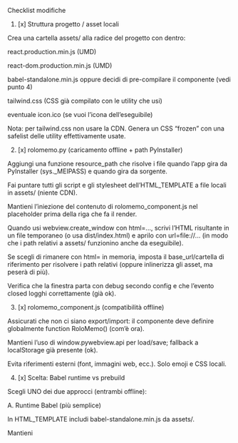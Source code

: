 Checklist modifiche
1) [x] Struttura progetto / asset locali

Crea una cartella assets/ alla radice del progetto con dentro:

react.production.min.js (UMD)

react-dom.production.min.js (UMD)

babel-standalone.min.js oppure decidi di pre-compilare il componente (vedi punto 4)

tailwind.css (CSS già compilato con le utility che usi)

eventuale icon.ico (se vuoi l’icona dell’eseguibile)

Nota: per tailwind.css non usare la CDN. Genera un CSS “frozen” con una safelist delle utility effettivamente usate.

2) [x] rolomemo.py (caricamento offline + path PyInstaller)

Aggiungi una funzione resource_path che risolve i file quando l’app gira da PyInstaller (sys._MEIPASS) e quando gira da sorgente.

Fai puntare tutti gli script e gli stylesheet dell’HTML_TEMPLATE a file locali in assets/ (niente CDN).

Mantieni l’iniezione del contenuto di rolomemo_component.js nel placeholder prima della riga che fa il render.

Quando usi webview.create_window con html=..., scrivi l’HTML risultante in un file temporaneo (o usa dist/index.html) e aprilo con url=file://... (in modo che i path relativi a assets/ funzionino anche da eseguibile).

Se scegli di rimanere con html= in memoria, imposta il base_url/cartella di riferimento per risolvere i path relativi (oppure inlinerizza gli asset, ma peserà di più).

Verifica che la finestra parta con debug secondo config e che l’evento closed logghi correttamente (già ok).

3) [x] rolomemo_component.js (compatibilità offline)

Assicurati che non ci siano export/import: il componente deve definire globalmente function RoloMemo() (com’è ora).

Mantieni l’uso di window.pywebview.api per load/save; fallback a localStorage già presente (ok).

Evita riferimenti esterni (font, immagini web, ecc.). Solo emoji e CSS locali.

4) [x] Scelta: Babel runtime vs prebuild

Scegli UNO dei due approcci (entrambi offline):

A. Runtime Babel (più semplice)

In HTML_TEMPLATE includi babel-standalone.min.js da assets/.

Mantieni <script type="text/babel"> con dentro il tuo componente iniettato.

B. Pre-build del componente (più leggero a runtime)

Pre-compila rolomemo_component.js in JS plain (IIFE/UMD) e salvalo in assets/app.bundle.js.

In HTML_TEMPLATE rimuovi Babel e includi solo React/ReactDOM + app.bundle.js.

Aggiorna il bootstrap finale: il bundle deve esporre RoloMemo in global prima di root.render(...).

(Se non vuoi introdurre uno step di build JS adesso, resta su A.)

5) [x] build_installer.py (packaging asset)

Aggiungi tutta la cartella assets/ agli --add-data.

Assicurati che venga aggiunto anche rolomemo_component.js (serve se usi l’iniezione runtime).

(Opzionale) se generi un dist/index.html, includilo negli --add-data e fai aprire quello.

Mantieni --windowed e --onefile. Usa il separatore corretto ; su Windows, : su macOS/Linux.

Stampa chiara del percorso output e check dell’eseguibile creato (già presente).

6) [x] requirements*.txt

pywebview pin compatibile (Windows/macOS/Linux). Su Linux nota che può servire la extra [gtk].

Non aggiungere dipendenze JS: React/Babel/Tailwind sono file statici in assets/.

pyinstaller resta solo in requirements-dev.txt (dev-only).

7) [x] Offline “vero”

Verifica che nessun link in HTML punti a https://… (React, ReactDOM, Babel, Tailwind: tutti locali).

Niente font remoti: usa default di sistema.

Testa disconnesso: l’app deve aprirsi e salvare note in %APPDATA%/rolomemo/notes.json.

IMPLEMENTAZIONI

1) Aggiungi nella colonna dei tag la possibilità di aggiungere nuovi tag e di eliminare quelli esistenti

2) Aggiungi nella header un icona per aprire una sezione "impostazioni"

3) Impostazioni apre una finestra popup contenente le impostazioni del programma

4) Aggiungi nel menù impostazioni la possibilità di abilitare "avvia all'avvio di winows"

5) Nelle impostazioni aggiungi la possibilità di selezionare un tema per l'app. Ogni Tema comprende modifiche sia alla paletta di colori per le card che agli altri colori del programma. 

6) In impostazioni i temi selezionabili saranno 3: 1. Tema Retrò (quello attuale di base) 2. Tema dark  3. Tema Zen (colori chiari e rilassanti)

7) Aggiungi in Impostazioni la possibilità di creare una paletta di colori per le card personalizzata scegliendo tra una buona varietà di colori predefiniti o di aggiungere i propri tramite codice colore

8) All'interno della card espansa accanto ai colori, l'icona per aggiungere un colore viene sostituita con un icona che rimanda alle palette personalizzate in impostazioni

9) All'interno della card espansa la possibilità di rimuovere i tag già asseegnati.

10) Dentro la card espansa abilitare la possibilità di usare il click destro del mouse per le operazioni classiche (copia, incolla, seleziona tutto, ecc)

11) Dentro la card espansa implementare funzionalità da editor di testo: icone base per testo corsivo, grassetto, sottolineato, elenco, che si applicano al testo selezionato. Inoltre la card espansa deve accettare comandi da tastiera (ctrl + B per trasformare in grassetto un testo selezionato, ecc)

12) l'editor testuale della card espansa deve riconoscere il formato md, per formattazioni rapide. 

13) l'editor testuale della card espansa riconoscera il carattere "-" per iniziare un elenco puntato, così come riconoscerà "--" per l'elenco puntato nidificato. Inoltre da un elenco puntato usando il tasto tab si passerà all'elenco nidificato e viceversa con MAIUSC+TAB.

